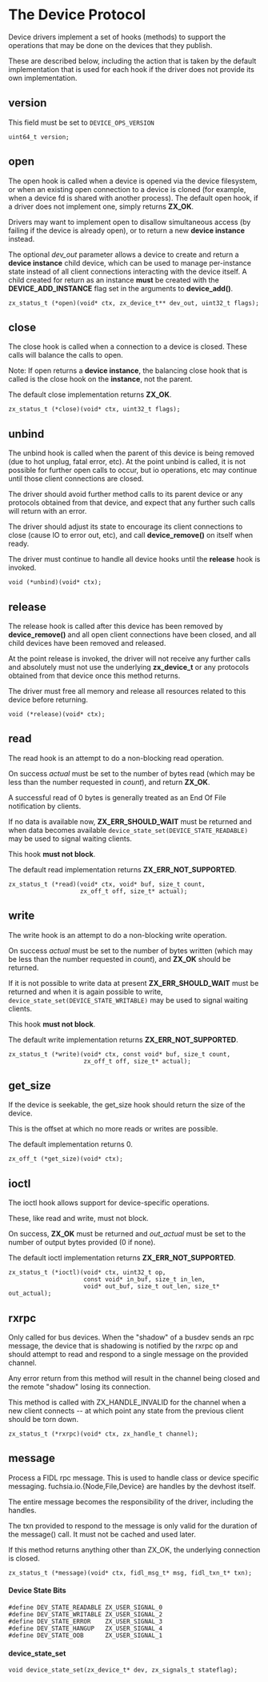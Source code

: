 
# The Device Protocol

Device drivers implement a set of hooks (methods) to support the
operations that may be done on the devices that they publish.

These are described below, including the action that is taken
by the default implementation that is used for each hook if the
driver does not provide its own implementation.

## version
This field must be set to `DEVICE_OPS_VERSION`

```
uint64_t version;
```

## open
The open hook is called when a device is opened via the device filesystem,
or when an existing open connection to a device is cloned (for example,
when a device fd is shared with another process).  The default open hook,
if a driver does not implement one, simply returns **ZX_OK**.

Drivers may want to implement open to disallow simultaneous access (by
failing if the device is already open), or to return a new **device instance**
instead.

The optional *dev_out* parameter allows a device to create and return a
**device instance** child device, which can be used to manage per-instance
state instead of all client connections interacting with the device itself.
A child created for return as an instance **must** be created with the
**DEVICE_ADD_INSTANCE** flag set in the arguments to **device_add()**.

```
zx_status_t (*open)(void* ctx, zx_device_t** dev_out, uint32_t flags);
```

## close
The close hook is called when a connection to a device is closed. These
calls will balance the calls to open.

Note: If open returns a **device instance**, the balancing close hook
that is called is the close hook on the **instance**, not the parent.

The default close implementation returns **ZX_OK**.

```
zx_status_t (*close)(void* ctx, uint32_t flags);
```

## unbind
The unbind hook is called when the parent of this device is being removed (due
to hot unplug, fatal error, etc).  At the point unbind is called, it is not
possible for further open calls to occur, but io operations, etc
may continue until those client connections are closed.

The driver should avoid further method calls to its parent device or any
protocols obtained from that device, and expect that any further such calls
will return with an error.

The driver should adjust its state to encourage its client connections to close
(cause IO to error out, etc), and call **device_remove()** on itself when ready.

The driver must continue to handle all device hooks until the **release** hook
is invoked.

```
void (*unbind)(void* ctx);
```

## release
The release hook is called after this device has been removed by **device_remove()**
and all open client connections have been closed, and all child devices have been
removed and released.

At the point release is invoked, the driver will not receive any further calls
and absolutely must not use the underlying **zx_device_t** or any protocols obtained
from that device once this method returns.

The driver must free all memory and release all resources related to this device
before returning.

```
void (*release)(void* ctx);
```

## read
The read hook is an attempt to do a non-blocking read operation.

On success *actual* must be set to the number of bytes read (which may be less
than the number requested in *count*), and return **ZX_OK**.

A successful read of 0 bytes is generally treated as an End Of File notification
by clients.

If no data is available now, **ZX_ERR_SHOULD_WAIT** must be returned and when
data becomes available `device_state_set(DEVICE_STATE_READABLE)` may be used to
signal waiting clients.

This hook **must not block**.

The default read implementation returns **ZX_ERR_NOT_SUPPORTED**.

```
zx_status_t (*read)(void* ctx, void* buf, size_t count,
                    zx_off_t off, size_t* actual);
```

## write
The write hook is an attempt to do a non-blocking write operation.

On success *actual* must be set to the number of bytes written (which may be
less than the number requested in *count*), and **ZX_OK** should be returned.

If it is not possible to write data at present **ZX_ERR_SHOULD_WAIT** must
be returned and when it is again possible to write,
`device_state_set(DEVICE_STATE_WRITABLE)` may be used to signal waiting clients.

This hook **must not block**.

The default write implementation returns **ZX_ERR_NOT_SUPPORTED**.

```
zx_status_t (*write)(void* ctx, const void* buf, size_t count,
                     zx_off_t off, size_t* actual);
```

## get_size
If the device is seekable, the get_size hook should return the size of the device.

This is the offset at which no more reads or writes are possible.

The default implementation returns 0.

```
zx_off_t (*get_size)(void* ctx);
```

## ioctl
The ioctl hook allows support for device-specific operations.

These, like read and write, must not block.

On success, **ZX_OK** must be returned and *out_actual* must be set
to the number of output bytes provided (0 if none).

The default ioctl implementation returns **ZX_ERR_NOT_SUPPORTED**.

```
zx_status_t (*ioctl)(void* ctx, uint32_t op,
                     const void* in_buf, size_t in_len,
                     void* out_buf, size_t out_len, size_t* out_actual);
```

## rxrpc
Only called for bus devices.
When the "shadow" of a busdev sends an rpc message, the
device that is shadowing is notified by the rxrpc op and
should attempt to read and respond to a single message on
the provided channel.

Any error return from this method will result in the channel
being closed and the remote "shadow" losing its connection.

This method is called with ZX_HANDLE_INVALID for the channel
when a new client connects -- at which point any state from
the previous client should be torn down.

```
zx_status_t (*rxrpc)(void* ctx, zx_handle_t channel);
```

## message
Process a FIDL rpc message.  This is used to handle class or
device specific messaging.  fuchsia.io.{Node,File,Device} are
handles by the devhost itself.

The entire message becomes the responsibility of the driver,
including the handles.

The txn provided to respond to the message is only valid for
the duration of the message() call.  It must not be cached
and used later.

If this method returns anything other than ZX_OK, the underlying
connection is closed.

```
zx_status_t (*message)(void* ctx, fidl_msg_t* msg, fidl_txn_t* txn);
```

#### Device State Bits

```
#define DEV_STATE_READABLE ZX_USER_SIGNAL_0
#define DEV_STATE_WRITABLE ZX_USER_SIGNAL_2
#define DEV_STATE_ERROR    ZX_USER_SIGNAL_3
#define DEV_STATE_HANGUP   ZX_USER_SIGNAL_4
#define DEV_STATE_OOB      ZX_USER_SIGNAL_1
```

#### device_state_set

```
void device_state_set(zx_device_t* dev, zx_signals_t stateflag);
```
